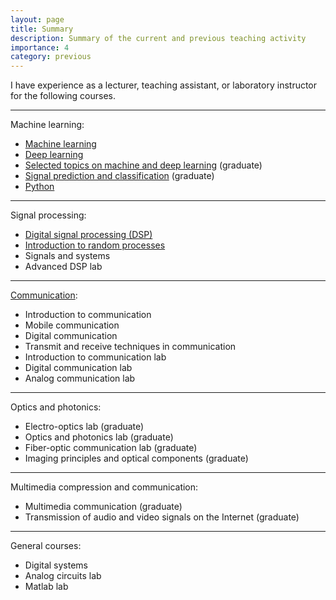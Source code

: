 ```yaml
---
layout: page
title: Summary
description: Summary of the current and previous teaching activity
importance: 4
category: previous
---
```


I have experience as a lecturer, teaching assistant, or laboratory instructor for the following courses.

---

Machine learning:
* [Machine learning](/teaching/ml/)
* [Deep learning](/teaching/dl/)
* [Selected topics on machine and deep learning](/teaching/learning/) (graduate)
* [Signal prediction and classification](/teaching/learning/) (graduate)
* [Python](/teaching/python/)

---

Signal processing:
* [Digital signal processing (DSP)](/teaching/dsp/)
* [Introduction to random processes](/teaching/rp/)
* Signals and systems
* Advanced DSP lab

---

[Communication](/teaching/communication/):
* Introduction to communication
* Mobile communication
* Digital communication
* Transmit and receive techniques in communication
* Introduction to communication lab
* Digital communication lab
* Analog communication lab

---

Optics and photonics:
* Electro-optics lab (graduate)
* Optics and photonics lab (graduate)
* Fiber-optic communication lab (graduate)
* Imaging principles and optical components (graduate)

---

Multimedia compression and communication:
* Multimedia communication (graduate)
* Transmission of audio and video signals on the Internet (graduate)

---

General courses:
* Digital systems
* Analog circuits lab
* Matlab lab